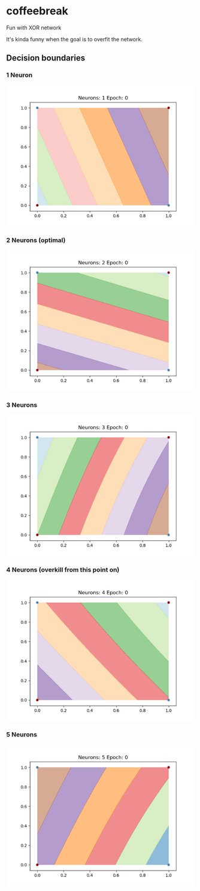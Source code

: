 # coffeebreak
Fun with XOR network

It's kinda funny when the goal is to overfit the network.

## Decision boundaries

### 1 Neuron

![](https://github.com/xadrianzetx/coffeebreak/blob/master/gifs/neuron_1.gif)

### 2 Neurons (optimal)

![](https://github.com/xadrianzetx/coffeebreak/blob/master/gifs/neuron_2.gif)

### 3 Neurons

![](https://github.com/xadrianzetx/coffeebreak/blob/master/gifs/neuron_3.gif)

### 4 Neurons (overkill from this point on)

![](https://github.com/xadrianzetx/coffeebreak/blob/master/gifs/neuron_4.gif)

### 5 Neurons

![](https://github.com/xadrianzetx/coffeebreak/blob/master/gifs/neuron_5.gif)
